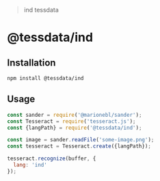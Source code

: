 > ind tessdata

# @tessdata/ind

## Installation

```
npm install @tessdata/ind
```

## Usage

```js
const sander = require('@marionebl/sander');
const Tesseract = require('tesseract.js');
const {langPath} = require('@tessdata/ind');

const image = sander.readFile('some-image.png');
const tesseract = Tesseract.create({langPath});

tesseract.recognize(buffer, {
  lang: 'ind'
});
```
